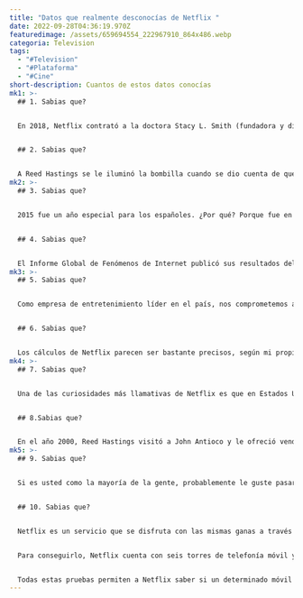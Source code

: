 ```yaml
---
title: "Datos que realmente desconocías de Netflix "
date: 2022-09-28T04:36:19.970Z
featuredimage: /assets/659694554_222967910_864x486.webp
categoria: Television
tags:
  - "#Television"
  - "#Plataforma"
  - "#Cine"
short-description: Cuantos de estos datos conocías
mk1: >-
  ## 1﻿. Sabias que?


  En 2018, Netflix contrató a la doctora Stacy L. Smith (fundadora y directora de la USC Annenberg Inclusion Initiative) para que estudiara sus series y películas durante dos años. El estudio analizó 22 indicadores de inclusión y descubrió que 19 de ellos mostraban mejoras de un año a otro. Netflix está ahora por delante del resto de la industria en cuanto a la contratación de mujeres y mujeres de color para dirigir películas, y de creadoras para dar vida a las series. Además, han conseguido la igualdad de género en los papeles protagonistas de películas y series. La empresa se compromete a seguir mejorando la inclusión en sus contenidos, para que todo el mundo pueda verse representado en la pantalla.


  ## 2﻿. Sabias que?


  A Reed Hastings se le iluminó la bombilla cuando se dio cuenta de que podía haber una forma diferente de ver películas, y así nació Netflix. Lo que empezó como una forma innovadora de evitar las tasas de retraso se ha convertido en un gran disruptor en la industria del entretenimiento. Hoy en día, Netflix es conocido por sus contenidos originales, que han sido aplaudidos por su diversidad. La empresa va por delante del resto de la industria en cuanto a la contratación de mujeres y mujeres de color para dirigir películas, y de creadoras para dar vida a las series. Además, explican que se ha conseguido la igualdad de género en los papeles protagonistas de películas y series. Como resultado, Netflix se ha convertido en un líder en la promoción de la igualdad tanto dentro como fuera de la pantalla.
mk2: >-
  ## 3﻿. Sabias que?


  2015 fue un año especial para los españoles. ¿Por qué? Porque fue en este año cuando Netflix llegó a España. Su desembarco comenzó en 2012 por Reino Unido, Irlanda y los países nórdicos, pero fue en 2015 cuando puso un pie en territorio español. Sin embargo, podría decirse que la explosión llegó en 2017 cuando se estrenó La casa de papel. Esta serie, protagonizada por Álvaro Morte e Itziar Ituño, entre otros, se convirtió en un fenómeno internacional y puso a España en el mapa como productor de televisión de alta calidad. Gracias a Netflix, los españoles tienen ahora acceso a una gran cantidad de contenidos internacionales, así como a innovadoras producciones locales. En pocos años, Netflix ha transformado por completo la forma en que los españoles consumen entretenimiento.


  ## 4﻿. Sabias que?


  El Informe Global de Fenómenos de Internet publicó sus resultados del año y se descubrió que los vídeos representaban el 57,69% de todo el ancho de banda consumido en el mundo. Esta es una cifra muy amplia por sí sola, pero aún más impresionante es el hecho de que Netflix ocupa el 15% de todo el ancho de banda de Internet en todo el mundo. Netflix se ha convertido en un elemento básico en la vida diaria de muchas personas, entre las que me incluyo. Es difícil imaginar que una empresa tenga un impacto y un control tan grande en la sociedad, pero estas cifras lo dejan muy claro. Será interesante ver si esta tendencia continúa o si otra empresa consigue destronar a Netflix en los próximos años. Sin embargo, por ahora, parece que Netflix está aquí para quedarse y seguir dominando la industria del vídeo online.
mk3: >-
  ## 5﻿. Sabias que?


  Como empresa de entretenimiento líder en el país, nos comprometemos a contratar a mujeres y personas de color para crear y protagonizar nuestras películas y series. Hemos logrado la igualdad de género en los papeles principales tanto en el cine como en la televisión, y nos esforzamos constantemente por mejorar la representación en todos los ámbitos. Nuestras recientes prácticas de contratación reflejan este compromiso, ya que hemos contratado a más mujeres y mujeres de color para dirigir películas y crear series que cualquier otra empresa del sector. Creemos que la diversidad es esencial para contar historias convincentes que reflejen el mundo en el que vivimos, y seguiremos defendiendo las voces subrepresentadas en Hollywood.


  ## 6﻿. Sabias que?


  Los cálculos de Netflix parecen ser bastante precisos, según mi propia experiencia de uso de la plataforma. Por lo general, sé lo que quiero ver antes de conectarme, y si no, paso menos de dos minutos navegando por las opciones antes de encontrar algo que parezca interesante. No puedo decir que nunca me haya sentido ansioso o estresado por encontrar algo que ver en Netflix; siempre hay algo disponible que me apetece. De hecho, la única vez que recuerdo haber pasado un largo periodo de tiempo buscando algo que ver en Netflix fue cuando intentaba encontrar una película o serie específica de la que no podía recordar el nombre. Incluso en ese caso, sólo me llevó unos minutos desplazarme por las opciones antes de encontrar lo que buscaba. En general, el catálogo de Netflix es tan amplio y variado que es fácil encontrar algo que ver, incluso si no estás muy seguro de lo que te apetece.
mk4: >-
  ## 7﻿. Sabias que?


  Una de las curiosidades más llamativas de Netflix es que en Estados Unidos, la plataforma cuenta con 75.000 categorías. No hablamos de géneros, sino de etiquetas que no se muestran en la app pero que Netflix utiliza por algoritmos para organizar el contenido de su preferencia. Aunque es algo que no se ve a simple vista, es un dato que deja claro el esfuerzo que hace la compañía para intentar que todo sea mejor y más personalizado. La cantidad de posibilidades que ofrece Netflix puede parecer infinita, pero lo cierto es que detrás de todas esas categorías hay un gran trabajo de organización y adaptación al usuario. De esta manera, cada persona ve lo que quiere ver sin darse cuenta. Una especie de magia que sólo la tecnología puede ofrecernos.


  ## 8﻿.Sabias que?


  En el año 2000, Reed Hastings visitó a John Antioco y le ofreció vender su empresa de streaming por 50 millones de dólares. En aquel momento, parecía una cantidad exorbitante para una empresa que aún estaba en pañales. Pero Antioco, que entonces era el director general de Blockbuster, rechazó la oferta de plano. No veía ningún futuro para esta nueva plataforma y no quería desperdiciar el dinero de Blockbuster en ella. En retrospectiva, esto parece un gran error. La industria del streaming vale ahora miles de millones de dólares y la empresa de Hastings, Netflix, es uno de los principales actores en este ámbito. Es seguro decir que Antioco se arrepiente de su decisión de rechazar la oferta de Hastings hace tantos años.
mk5: >-
  ## 9﻿. Sabias que?


  Si es usted como la mayoría de la gente, probablemente le guste pasar un rato de ocio viendo su programa de televisión o película favorita. Y si tiene una relación, es probable que usted y su pareja también disfruten viendo series juntos. Sin embargo, según un reciente estudio realizado por Netflix, más de la mitad de las personas que ven series en pareja lo hacen antes que su pareja. Esto significa que si ambos están viendo "Peaky Blinders", por ejemplo, uno de ustedes avanzará unos cuantos capítulos antes que su pareja. Aunque esto no parezca gran cosa, cabe destacar que el porcentaje es del 46%, lo que significa que más de la mitad de las parejas realizan esta práctica. Y dependiendo de la persona con la que veas la serie, esto podría considerarse una traición. Así que la próxima vez que tengas la tentación de saltarte la serie, asegúrate de considerar cómo tus acciones podrían afectar a tu relación.


  ## 1﻿0. Sabias que?


  Netflix es un servicio que se disfruta con las mismas ganas a través de un ordenador, de la televisión o desde el móvil. Actualmente, millones de personas ven sus series favoritas de camino al trabajo o a la escuela, por lo que mejorar el rendimiento de su app móvil será siempre una de las prioridades de la compañía.


  Para conseguirlo, Netflix cuenta con seis torres de telefonía móvil y todas ellas se encuentran dentro de un laboratorio con cajas de aislamiento de interferencias. Allí prueban qué móviles son capaces de reproducir los contenidos de la plataforma en diferentes condiciones. Por ejemplo, bajan la intensidad de la señal para simular zonas de mala cobertura y también suben la temperatura para ver cómo responde el móvil cuando hace calor.


  Todas estas pruebas permiten a Netflix saber si un determinado móvil puede ofrecer una experiencia óptima a sus usuarios. De esta forma, pueden realizar los ajustes necesarios en su app para que funcione correctamente en cualquier tipo de dispositivo. Gracias a este compromiso, Netflix se ha convertido en una de las plataformas de streaming más populares del mundo.
---
```

